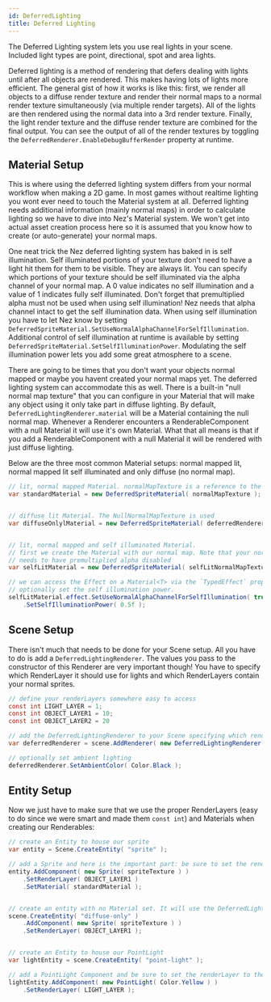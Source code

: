 ```yaml
---
id: DeferredLighting
title: Deferred Lighting
---
```


The Deferred Lighting system lets you use real lights in your scene. Included light types are point, directional, spot and area lights.

Deferred lighting is a method of rendering that defers dealing with lights until after all objects are rendered. This makes having lots of lights more efficient. The general gist of how it works is like this: first, we render all objects to a diffuse render texture and render their normal maps to a normal render texture simultaneously (via multiple render targets). All of the lights are then rendered using the normal data into a 3rd render texture. Finally, the light render texture and the diffuse render texture are combined for the final output. You can see the output of all of the render textures by toggling the `DeferredRenderer.EnableDebugBufferRender` property at runtime.


## Material Setup
This is where using the deferred lighting system differs from your normal workflow when making a 2D game. In most games without realtime lighting you wont ever need to touch the Material system at all. Deferred lighting needs additional information (mainly normal maps) in order to calculate lighting so we have to dive into Nez's Material system. We won't get into actual asset creation process here so it is assumed that you know how to create (or auto-generate) your normal maps.

One neat trick the Nez deferred lighting system has baked in is self illumination. Self illuminated portions of your texture don't need to have a light hit them for them to be visible. They are always lit. You can specify which portions of your texture should be self illuminated via the alpha channel of your normal map. A 0 value indicates no self illumination and a value of 1 indicates fully self illuminated. Don't forget that premultiplied alpha must not be used when using self illumination! Nez needs that alpha channel intact to get the self illumination data. When using self illumination you have to let Nez know by setting `DeferredSpriteMaterial.SetUseNormalAlphaChannelForSelfIllumination`. Additional control of self illumination at runtime is available by setting `DeferredSpriteMaterial.SetSelfIlluminationPower`. Modulating the self illumination power lets you add some great atmosphere to a scene.

There are going to be times that you don't want your objects normal mapped or maybe you havent created your normal maps yet. The deferred lighting system can accommodate this as well. There is a built-in "null normal map texture" that you can configure in your Material that will make any object using it only take part in diffuse lighting. By default, `DeferredLightingRenderer.material` will be a Material containing the null normal map. Whenever a Renderer encounters a RenderableComponent with a null Material it will use it's own Material. What that all means is that if you add a RenderableComponent with a null Material it will be rendered with just diffuse lighting.

Below are the three most common Material setups: normal mapped lit, normal mapped lit self illuminated and only diffuse (no normal map).

```csharp
// lit, normal mapped Material. normalMapTexture is a reference to the Texture2D that contains your normal map.
var standardMaterial = new DeferredSpriteMaterial( normalMapTexture );


// diffuse lit Material. The NullNormalMapTexture is used
var diffuseOnlylMaterial = new DeferredSpriteMaterial( deferredRenderer.NullNormalMapTexture );


// lit, normal mapped and self illuminated Material.
// first we create the Material with our normal map. Note that your normal map should have an alpha channel for the self illumination and it
// needs to have premultiplied alpha disabled
var selfLitMaterial = new DeferredSpriteMaterial( selfLitNormalMapTexture );

// we can access the Effect on a Material<T> via the `TypedEffect` property. We need to tell the Effect that we want self illumination and
// optionally set the self illumination power.
selfLitMaterial.effect.SetUseNormalAlphaChannelForSelfIllumination( true )
	.SetSelfIlluminationPower( 0.5f );
```



## Scene Setup
There isn't much that needs to be done for your Scene setup. All you have to do is add a `DeferredLightingRenderer`. The values you pass to the constructor of this Renderer are very important though! You have to specify which RenderLayer it should use for lights and which RenderLayers contain your normal sprites.

```csharp
// define your renderLayers somewhere easy to access
const int LIGHT_LAYER = 1;
const int OBJECT_LAYER1 = 10;
const int OBJECT_LAYER2 = 20

// add the DeferredLightingRenderer to your Scene specifying which renderLayer contains your lights and an arbitrary number of renderLayers for it to render
var deferredRenderer = scene.AddRenderer( new DeferredLightingRenderer( 0, LIGHT_LAYER, OBJECT_LAYER1, OBJECT_LAYER2 ) );

// optionally set ambient lighting
deferredRenderer.SetAmbientColor( Color.Black );
```


## Entity Setup
Now we just have to make sure that we use the proper RenderLayers (easy to do since we were smart and made them `const int`) and Materials when creating our Renderables:

```csharp
// create an Entity to house our sprite
var entity = Scene.CreateEntity( "sprite" );

// add a Sprite and here is the important part: be sure to set the renderLayer and material
entity.AddComponent( new Sprite( spriteTexture ) )
	.SetRenderLayer( OBJECT_LAYER1 )
	.SetMaterial( standardMaterial );


// create an entity with no Material set. It will use the DeferredLightingRenderer.Material which is diffuse only by default
scene.CreateEntity( "diffuse-only" )
	.AddComponent( new Sprite( spriteTexture ) )
	.SetRenderLayer( OBJECT_LAYER1 );


// create an Entity to house our PointLight
var lightEntity = scene.CreateEntity( "point-light" );

// add a PointLight Component and be sure to set the renderLayer to the lights layer!
lightEntity.AddComponent( new PointLight( Color.Yellow ) )
	.SetRenderLayer( LIGHT_LAYER );
```

